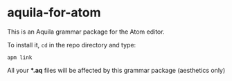 # aquila-for-atom

This is an Aquila grammar package for the Atom editor.

To install it, ```cd``` in the repo directory and type:
```
apm link
```

All your **\*.aq** files will be affected by this grammar package (aesthetics only)
